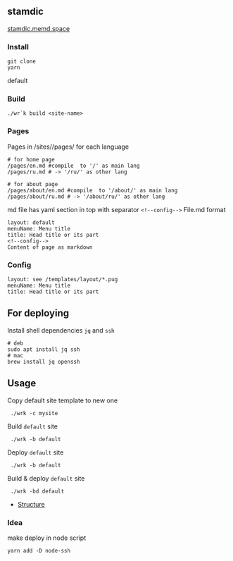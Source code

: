 ## stamdic

[stamdic.memd.space](https://stamdic.memd.space/)

### Install
```shell
git clone 
yarn
```

default
### Build
```shell
./wr`k build <site-name>
```


### Pages

Pages in /sites/<site-name>/pages/ for each language

```shell
# for home page 
/pages/en.md #compile  to '/' as main lang
/pages/ru.md # -> '/ru/' as other lang

# for about page 
/pages/about/en.md #compile  to '/about/' as main lang
/pages/about/ru.md # -> '/about/ru/' as other lang
```


md file has yaml section in top with separator `<!--config-->` 
File.md format
```
layout: default
menuName: Menu title
title: Head title or its part
<!--config-->
Content of page as markdown
```

### Config
```
layout: see /templates/layout/*.pug
menuName: Menu title
title: Head title or its part
```

## For deploying
Install shell dependencies `jq` and `ssh` 
```shell
# deb
sudo apt install jq ssh
# mac 
brew install jq openssh
```

## Usage

Copy default site template to new one
```shell
 ./wrk -c mysite
```

Build `default` site
```shell
 ./wrk -b default
```
Deploy `default` site
```shell
 ./wrk -b default
```

Build & deploy `default` site
```shell
 ./wrk -bd default
```


- [Structure](docs/STRUCTURE.md)

### Idea
make deploy in node script 
```shell
yarn add -D node-ssh
```